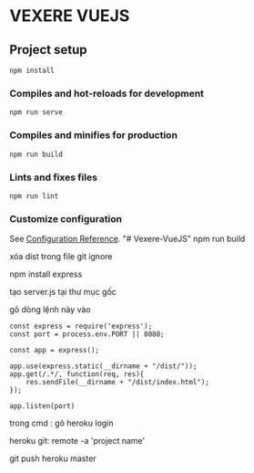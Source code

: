 # VEXERE VUEJS

## Project setup
```
npm install
```

### Compiles and hot-reloads for development
```
npm run serve
```

### Compiles and minifies for production
```
npm run build
```

### Lints and fixes files
```
npm run lint
```

### Customize configuration
See [Configuration Reference](https://cli.vuejs.org/config/).
"# Vexere-VueJS" 
npm run build

xóa dist trong file git ignore

npm install express

tạo server.js tại thư mục gốc

gõ dòng lệnh này vào

```
const express = require('express');
const port = process.env.PORT || 8080;

const app = express();

app.use(express.static(__dirname + "/dist/"));
app.get(/.*/, function(req, res){
    res.sendFile(__dirname + "/dist/index.html");
});

app.listen(port)
```

trong cmd : gõ heroku login

heroku git: remote -a 'project name'

git push heroku master
